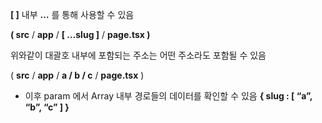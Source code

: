 **[ ]** 내부 **…** 를 통해 사용할 수 있음

**( src** / **app** / **[ …slug ]** / **page.tsx )**

위와같이 대괄호 내부에 포함되는 주소는 어떤 주소라도 포함될 수 있음

( **src** / **app** / **a / b / c** / **page.tsx** )

- 이후 param 에서 Array 내부 경로들의 데이터를 확인할 수 있음
  **{ slug : [ “a”, “b”, “c” ] }**
